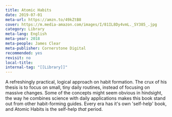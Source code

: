 ```yaml
---
title: Atomic Habits
date: 2019-07-01
meta-url: https://amzn.to/49kZtB8
cover: https://m.media-amazon.com/images/I/81IL8Dy4vmL._SY385_.jpg
category: Library
meta-lang: English
meta-year: 2018
meta-people: James Clear
meta-publisher: Cornerstone Digital
recommended: yes
revisit: no
local-title: 
internal-tag: "[[Library]]"
---
```

A refreshingly practical, logical approach on habit formation. The crux of his thesis is to focus on small, tiny daily routines, instead of focusing on massive changes. Some of the concepts might seem obvious in hindsight, the way he combines science with daily applications makes this book stand out from other habit-forming guides. Every era has it's own 'self-help' book, and Atomic Habits is the self-help *that* period. 